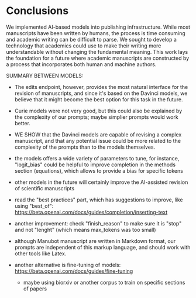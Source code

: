 # Conclusions

We implemented AI-based models into publishing infrastructure.
While most manuscripts have been written by humans, the process is time consuming and academic writing can be difficult to parse.
We sought to develop a technology that academics could use to make their writing more understandable without changing the fundamental meaning.
This work lays the foundation for a future where academic manuscripts are constructed by a process that incorporates both human and machine authors.


SUMMARY BETWEEN MODELS:
- The edits endpoint, however, provides the most natural interface for the revision of manuscripts, and since it's based on the Davinci models, we believe that it might become the best option for this task in the future.
- Curie models were not very good, but this could also be explained by the complexity of our prompts; maybe simplier prompts would work better.

- WE SHOW that the Davinci models are capable of revising a complex manuscript, and that any potential issue could be more related to the complexity of the prompts than to the models themselves.

- the models offers a wide variety of parameters to tune, for instance, "logit_bias" could be helpful to improve completion in the methods section (equations), which allows to provide a bias for specific tokens
- other models in the future will certainly improve the AI-assisted revision of scientific manuscripts


- read the "best practices" part, which has suggestions to improve, like using "best_of":
https://beta.openai.com/docs/guides/completion/inserting-text
- another improvement: check "finish_reason" to make sure it is "stop" and not "lenght" (which means max_tokens was too small)

- although Manubot manuscript are written in Markdown format, our prompts are independent of this markup language, and should work with other tools like Latex.

- another alternative is fine-tuning of models: https://beta.openai.com/docs/guides/fine-tuning
    - maybe using biorxiv or another corpus to train on specific sections of papers